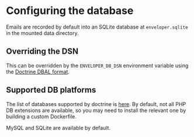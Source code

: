 # Configuring the database

Emails are recorded by default into an SQLite database at `enveloper.sqlite` in the mounted data directory. 

## Overriding the DSN
This can be overridden by the `ENVELOPER_DB_DSN` environment variable using the [Doctrine DBAL format](http://docs.doctrine-project.org/projects/doctrine-dbal/en/latest/reference/configuration.html#connecting-using-a-url).

## Supported DB platforms

The list of databases supported by doctrine is [here](http://docs.doctrine-project.org/projects/doctrine-dbal/en/latest/reference/platforms.html).
By default, not all PHP DB extensions are available, so you may need to install the relevant one by building a custom Dockerfile.

MySQL and SQLite are available by default.


